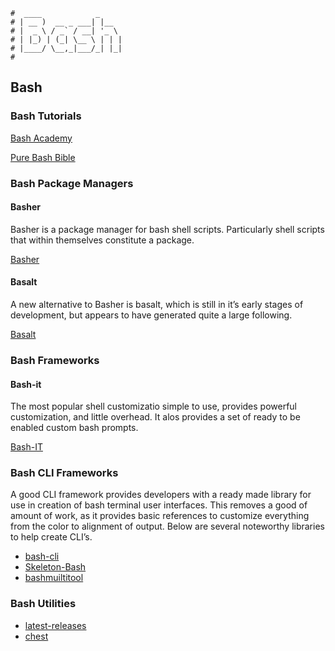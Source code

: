 ```text
#  ____            _
# | __ )  __ _ ___| |__
# |  _ \ / _` / __| '_ \
# | |_) | (_| \__ \ | | |
# |____/ \__,_|___/_| |_|
#
```

## Bash

### Bash Tutorials

[Bash Academy](https://github.com/lhunath/guide.bash.academy)

[Pure Bash Bible](https://github.com/dylanaraps/pure-bash-bible)

### Bash Package Managers

#### Basher

Basher is a package manager for bash shell scripts. Particularly shell scripts that within themselves
constitute a package.

[Basher](https://www.basher.it/)

#### Basalt

A new alternative to Basher is basalt, which is still in it’s early stages of development, but
appears to have generated quite a large following. 

[Basalt](https://github.com/bash-bastion/basalt)

### Bash Frameworks

#### Bash-it

The most popular shell customizatio
simple to use, provides powerful customization, and little overhead. It alos provides a set of ready
to be enabled custom bash prompts.

[Bash-IT](https://github.com/Bash-it/bash-it)

### Bash CLI Frameworks

A good CLI framework provides developers with a ready made library for use in creation of bash
terminal user interfaces. This removes a good of amount of work, as it provides basic references to
customize everything from the color to alignment of output. Below are several noteworthy libraries
to help create CLI’s.

* [bash-cli](https://github.com/SierraSoftworks/bash-cli)
* [Skeleton-Bash](https://github.com/jazzschmidt/skeleton-bash)
* [bashmuiltitool](https://github.com/gavinlyonsrepo/bashmultitool)

### Bash Utilities

* [latest-releases](https://github.com/nickjj/latest-releases)
* [chest](https://github.com/lukechilds/chest)
